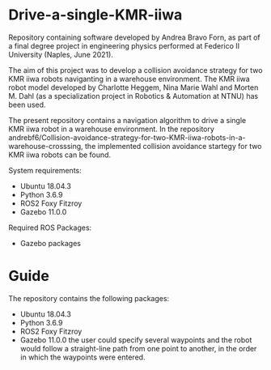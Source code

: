 # Drive-a-single-KMR-iiwa
Repository containing software developed by Andrea Bravo Forn, as part of a final degree project in engineering physics performed at Federico II University (Naples, June 2021).

The aim of this project was to develop a collision avoidance strategy for two KMR iiwa robots naviganting in a warehouse environment. 
The KMR iiwa robot model developed by Charlotte Heggem, Nina Marie Wahl and Morten M. Dahl (as a specialization project in Robotics & Automation at NTNU) has been used.

The present repository contains a navigation algorithm to drive a single KMR iiwa robot in a warehouse environment.
In the repository andrebf6/Collision-avoidance-strategy-for-two-KMR-iiwa-robots-in-a-warehouse-crosssing, the implemented collision avoidance startegy for two KMR iiwa robots can be found.

System requirements:

 -  Ubuntu 18.04.3
 -  Python 3.6.9
 -  ROS2 Foxy Fitzroy
 -  Gazebo 11.0.0

Required ROS Packages:

  - Gazebo packages
  
  # Guide
  The repository contains the following packages:
   -  Ubuntu 18.04.3
   -  Python 3.6.9
   -  ROS2 Foxy Fitzroy
   -  Gazebo 11.0.0
  the user could specify several waypoints and the robot would follow a straight-line path from one point to another, in the order in which the waypoints were entered.
  
